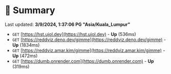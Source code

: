 # 📖 Summary
Last updated: **3/9/2024, 1:37:06 PG "Asia/Kuala_Lumpur"**

- `GET` [https://hst.ujol.dev](https://hst.ujol.dev) - **Up** (536ms)
- `GET` [https://reddviz.deno.dev/gimme](https://reddviz.deno.dev/gimme) - **Up** (1834ms)
- `GET` [https://reddviz.amar.kim/gimme](https://reddviz.amar.kim/gimme) - **Up** (472ms)
- `GET` [https://dumb.onrender.com](https://dumb.onrender.com) - **Up** (319ms)
